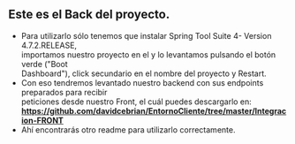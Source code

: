 ## **Este es el Back del proyecto.**

- Para utilizarlo sólo tenemos que instalar Spring Tool Suite 4- Version 4.7.2.RELEASE,  
importamos nuestro proyecto  en el y lo levantamos pulsando el botón verde ("Boot  
Dashboard"), click secundario en el nombre del proyecto y Restart.  
- Con eso tendremos levantado nuestro backend con sus endpoints preparados para recibir  
peticiones desde nuestro Front, el cuál puedes descargarlo en:  
 **https://github.com/davidcebrian/EntornoCliente/tree/master/Integracion-FRONT**
- Ahí encontrarás otro readme para utilizarlo correctamente. 